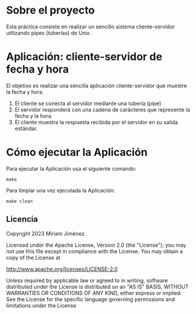 # Sobre el proyecto 
Esta práctica consiste en realizar un sencillo sistema cliente-servidor utilizando pipes (tuberías) de Unix. 

# Aplicación: cliente-servidor de fecha y hora
El objetivo es realizar una sencilla aplicación cliente-servidor que muestre la fecha y hora. 
1. El cliente se conecta al servidor mediante una tubería (pipe)
2. El servidor responderá con una cadena de carácteres que represente la fecha y la hora.
3. El cliente muestra la respuesta recibida por el servidor en su salida estándar.

# Cómo ejecutar la Aplicación
Para ejecutar la Aplicación usa el siguiente comando:

    make

Para limpiar una vez ejecutada la Aplicación:

    make clean

## Licencia

Copyright 2023 Miriam Jiménez

 Licensed under the Apache License, Version 2.0 (the "License");
 you may not use this file except in compliance with the License.
 You may obtain a copy of the License at
	
  http://www.apache.org/licenses/LICENSE-2.0
	
  Unless required by applicable law or agreed to in writing, software
  distributed under the License is distributed on an "AS IS" BASIS,
  WITHOUT WARRANTIES OR CONDITIONS OF ANY KIND, either express or implied.
  See the License for the specific language governing permissions and
  limitations under the License
